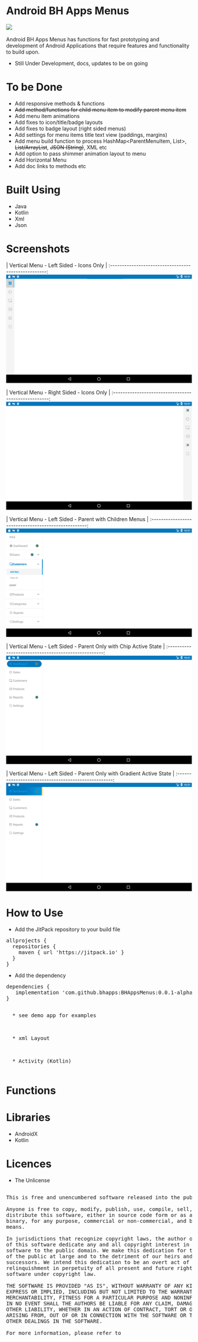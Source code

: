 # Android BH Apps Menus

[![](https://jitpack.io/v/bhapps/BHAppsMenus.svg)](https://jitpack.io/#bhapps/BHAppsMenus)

Android BH Apps Menus has functions for fast prototyping and development of Android Applications that require features and functionality to build upon.

* Still Under Development, docs, updates to be on going

# To be Done

* Add responsive methods & functions
* ~~Add method/functions for child menu item to modify parent menu item~~
* Add menu item animations
* Add fixes to icon/title/badge layouts
* Add fixes to badge layout (right sided menus)
* Add settings for menu items title text view (paddings, margins)
* Add menu build function to process HashMap<ParentMenuItem, List<ChildMenuItem>>, ~~List/ArrayList~~, ~~JSON (String)~~, XML etc
* Add option to pass shimmer animation layout to menu
* Add Horizontal Menu
* Add doc links to methods etc

# Built Using

* Java
* Kotlin
* Xml
* Json

# Screenshots

| Vertical Menu - Left Sided - Icons Only           | 
:---------------------------------------------------:
![](screenshots/vertical-left-sided-menu-icons-only.jpg)

| Vertical Menu - Right Sided - Icons Only           | 
:---------------------------------------------------:
![](screenshots/vertical-right-sided-menu-icons-only.jpg)

| Vertical Menu - Left Sided - Parent with Children Menus         | 
:---------------------------------------------------:
![](screenshots/vertical-left-sided-menu-with-parent-and-children-menus.jpg)

| Vertical Menu - Left Sided - Parent Only with Chip Active State | 
:---------------------------------------------------:
![](screenshots/vertical-left-sided-menu-with-parent-only-with-chip-as-active-state.jpg)

| Vertical Menu - Left Sided - Parent Only with Gradient Active State | 
:---------------------------------------------------:
![](screenshots/vertical-left-sided-menu-with-parent-only-with-gradient-as-active-state.jpg)

# How to Use

* Add the JitPack repository to your build file 

<pre>
allprojects {
  repositories {
    maven { url 'https://jitpack.io' }
  }
}
</pre>

* Add the dependency

<pre>
dependencies {
   implementation 'com.github.bhapps:BHAppsMenus:0.0.1-alpha'
}
</pre>

<pre>

  * see demo app for examples

</pre>

<pre>

  * xml Layout

</pre>

<pre>

  * Activity (Kotlin)
   
</pre>

# Functions

# Libraries

* AndroidX
* Kotlin

# Licences

* The Unlicense

<pre>

This is free and unencumbered software released into the public domain.

Anyone is free to copy, modify, publish, use, compile, sell, or
distribute this software, either in source code form or as a compiled
binary, for any purpose, commercial or non-commercial, and by any
means.

In jurisdictions that recognize copyright laws, the author or authors
of this software dedicate any and all copyright interest in the
software to the public domain. We make this dedication for the benefit
of the public at large and to the detriment of our heirs and
successors. We intend this dedication to be an overt act of
relinquishment in perpetuity of all present and future rights to this
software under copyright law.

THE SOFTWARE IS PROVIDED "AS IS", WITHOUT WARRANTY OF ANY KIND,
EXPRESS OR IMPLIED, INCLUDING BUT NOT LIMITED TO THE WARRANTIES OF
MERCHANTABILITY, FITNESS FOR A PARTICULAR PURPOSE AND NONINFRINGEMENT.
IN NO EVENT SHALL THE AUTHORS BE LIABLE FOR ANY CLAIM, DAMAGES OR
OTHER LIABILITY, WHETHER IN AN ACTION OF CONTRACT, TORT OR OTHERWISE,
ARISING FROM, OUT OF OR IN CONNECTION WITH THE SOFTWARE OR THE USE OR
OTHER DEALINGS IN THE SOFTWARE.

For more information, please refer to <http://unlicense.org>

</pre>

